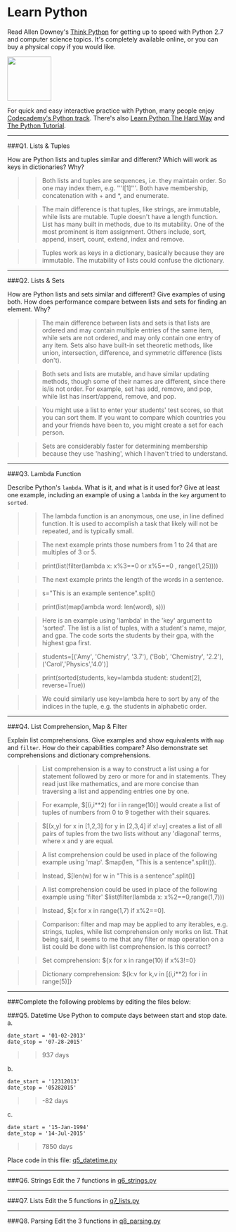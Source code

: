 # Learn Python

Read Allen Downey's [Think Python](http://www.greenteapress.com/thinkpython/) for getting up to speed with Python 2.7 and computer science topics. It's completely available online, or you can buy a physical copy if you would like.

<a href="http://www.greenteapress.com/thinkpython/"><img src="img/think_python.png" style="width: 100px;" target="_blank"></a>

For quick and easy interactive practice with Python, many people enjoy [Codecademy's Python track](http://www.codecademy.com/en/tracks/python). There's also [Learn Python The Hard Way](http://learnpythonthehardway.org/book/) and [The Python Tutorial](https://docs.python.org/2/tutorial/).

---

###Q1. Lists &amp; Tuples

How are Python lists and tuples similar and different? Which will work as keys in dictionaries? Why?

>> Both lists and tuples are sequences, i.e. they maintain order. So one may index them, e.g. '''l[1]'''. Both have membership, concatenation with + and *, and enumerate.

>> The main difference is that tuples, like strings, are immutable, while lists are mutable. Tuple doesn't have a length function. List has many built in methods, due to its mutability. One of the most prominent is item assignment. Others include, sort, append, insert, count, extend, index and remove.

>> Tuples work as keys in a dictionary, basically because they are immutable. The mutability of lists could confuse the dictionary.

---

###Q2. Lists &amp; Sets

How are Python lists and sets similar and different? Give examples of using both. How does performance compare between lists and sets for finding an element. Why?

>> The main difference between lists and sets is that lists are ordered and may contain multiple entries of the same item, while sets are not ordered, and may only contain one entry of any item. Sets also have built-in set theoretic methods, like union, intersection, difference, and symmetric difference (lists don't). 

>> Both sets and lists are mutable, and have similar updating methods, though some of their names are different, since there is/is not order. For example, set has add, remove, and pop, while list has insert/append, remove, and pop.

>> You might use a list to enter your students' test scores, so that you can sort them. If you want to compare which countries you and your friends have been to, you might create a set for each person.

>> Sets are considerably faster for determining membership because they use 'hashing', which I haven't tried to understand.

---

###Q3. Lambda Function

Describe Python's `lambda`. What is it, and what is it used for? Give at least one example, including an example of using a `lambda` in the `key` argument to `sorted`.

>> The lambda function is an anonymous, one use, in line defined function. It is used to accomplish a task that likely will not be repeated, and is typically small.

>> The next example prints those numbers from 1 to 24 that are multiples of 3 or 5. 

>> print(list(filter(lambda x: x%3==0 or x%5==0 , range(1,25))))

>> The next example prints the length of the words in a sentence.

>> s="This is an example sentence".split()

>> print(list(map(lambda word: len(word), s))) 

>> Here is an example using 'lambda' in the 'key' argument to 'sorted'. The list is a list of tuples, with a student's name, major, and gpa. The code sorts the students by their gpa, with the highest gpa first.

>> students=[('Amy', 'Chemistry', '3.7'), ('Bob', 'Chemistry', '2.2'), ('Carol','Physics','4.0')]

>>print(sorted(students, key=lambda student: student[2], reverse=True))

>> We could similarly use key=lambda here to sort by any of the indices in the tuple, e.g. the students in alphabetic order.

---

###Q4. List Comprehension, Map &amp; Filter

Explain list comprehensions. Give examples and show equivalents with `map` and `filter`. How do their capabilities compare? Also demonstrate set comprehensions and dictionary comprehensions.

>> List comprehension is a way to construct a list using a for statement followed by zero or more for and in statements. They read just like mathematics, and are more concise than traversing a list and appending entries one by one.

>> For example, $[(i,i**2) for i in range(10)] would create a list of tuples of  numbers from 0 to 9 together with their squares.

>> $[(x,y) for x in [1,2,3] for y in [2,3,4] if x!=y] creates a list of all pairs of tuples from the two lists without any 'diagonal' terms, where x and y are equal.

>> A list comprehension could be used in place of the following example using 'map'. $map(len, "This is a sentence".split()).

>> Instead, $[len(w) for w in "This is a sentence".split()]

>> A list comprehension could be used in place of the following example using 'filter' $list(filter(lambda x: x%2==0,range(1,7)))

>> Instead, $[x for x in range(1,7) if x%2==0].

>> Comparison: filter and map may be applied to any iterables, e.g. strings, tuples, while list comprehension only works on list. That being said, it seems to me that any filter or map operation on a list could be done with list comprehension. Is this correct? 

>> Set comprehension: ${x for x in range(10) if x%3!=0}

>> Dictionary comprehension: ${k:v for k,v in [(i,i**2) for i in range(5)]}

---

###Complete the following problems by editing the files below:

###Q5. Datetime
Use Python to compute days between start and stop date.   
a.  

```
date_start = '01-02-2013'    
date_stop = '07-28-2015'
```

>> 937 days

b.  
```
date_start = '12312013'  
date_stop = '05282015'  
```

>> -82 days

c.  
```
date_start = '15-Jan-1994'      
date_stop = '14-Jul-2015'  
```

>> 7850 days

Place code in this file: [q5_datetime.py](python/q5_datetime.py)

---

###Q6. Strings
Edit the 7 functions in [q6_strings.py](python/q6_strings.py)

---

###Q7. Lists
Edit the 5 functions in [q7_lists.py](python/q7_lists.py)

---

###Q8. Parsing
Edit the 3 functions in [q8_parsing.py](python/q8_parsing.py)





